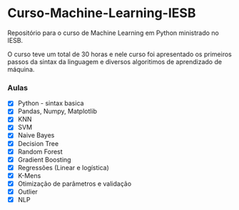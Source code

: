 # Curso-Machine-Learning-IESB
<p> Repositório para o curso de Machine Learning em Python ministrado no IESB. </p>
O curso teve um total de 30 horas e nele curso foi apresentado os primeiros passos da sintax da linguagem e diversos algoritimos de aprendizado de máquina.

### Aulas

- [x] Python - sintax basica
- [x] Pandas, Numpy, Matplotlib
- [x] KNN
- [X] SVM
- [X] Naive Bayes
- [X] Decision Tree
- [X] Random Forest
- [X] Gradient Boosting
- [X] Regressões (Linear e logística)
- [X] K-Mens
- [X] Otimização de parâmetros e validação
- [X] Outlier
- [X] NLP
